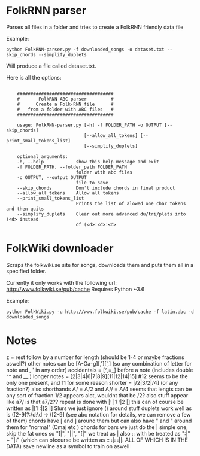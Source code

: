 # FolkRNN parser

Parses all files in a folder and tries to create a FolkRNN friendly data file

Example:
```
python FolkRNN-parser.py -f downloaded_songs -o dataset.txt --skip_chords --simplify_duplets
```
Will produce a file called dataset.txt.

Here is all the options:
```

    ####################################
    #       FolkRNN ABC parser         #
    #      Create a Folk-RNN file      #
    #   from a folder with ABC files   #
    ####################################

    usage: FolkRNN-parser.py [-h] -f FOLDER_PATH -o OUTPUT [--skip_chords]
                             [--allow_all_tokens] [--print_small_tokens_list]
                             [--simplify_duplets]

    optional arguments:
    -h, --help            show this help message and exit
    -f FOLDER_PATH, --folder_path FOLDER_PATH
                          folder with abc files
    -o OUTPUT, --output OUTPUT
                          file to save
    --skip_chords         Don't include chords in final product
    --allow_all_tokens    Allow all tokens
    --print_small_tokens_list
                          Prints the list of alowed one char tokens and then quits
    --simplify_duplets    Clear out more advanced du/tri/plets into (<d> instead
                          of (<d>:<d>:<d>

```

# FolkWiki downloader

Scraps the folkwiki.se site for songs, downloads them and puts them all in a specified folder.

Currently it only works with the following url: http://www.folkwiki.se/pub/cache
Requires Python ~3.6

Example:
```
python FolkWiki.py -u http://www.folkwiki.se/pub/cache -f latin.abc -d downloaded_songs 
```

# Notes
z = rest follow by a number for length (should be 1-4 or maybe fractions aswell?)
other notes can be [A-Ga-g][,'][',] (so any combination of letter for note and , ' in any order)
accidentals = [^,=_] before a note (includes double ^^ and __ )
longer notes = <Note followed by>[2|3|4|6|7|8|9][11|12|14|15] #12 seems to be the only one present, and 11 for some reason
shorter = <note followed by>[/2|3/2|/4] (or any fraction?)
also shorthands A/ = A/2 and A// = A/4
seems that lengts can be any sort of fraction 1/2 appears alot, wouldnt that be /2? also stuff appear like a7/ is that a7/2?? 
repeat is done with |: <body> |1 <first> :|2 <second> |]
this can of course be written as <body> |[1 <first> :|[2 <second> |]
Slurs we just ignore () around stuff
duplets work well as is ([2-9]?:\d:\d -> ([2-9] (see abc notation for details, we can remove a few of them)
chords have [ and ] around them but can also have " and " around them for "normal" (Cmaj etc ) chords
for bars we just do the | simple one, skip the fat ones 
so "]|", "||", "[|" we treat as |
also :: with be treated as ":|" + "|:" (which can ofcourse be written as :: :|: :||: ALL OF WHICH IS IN THE DATA)
save newline as a symbol to train on aswell

